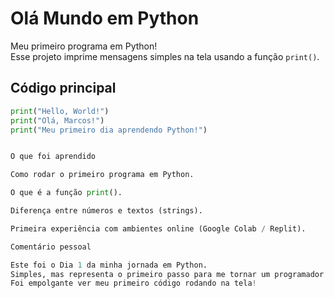 # Olá Mundo em Python

Meu primeiro programa em Python!  
Esse projeto imprime mensagens simples na tela usando a função `print()`.

## Código principal
```python
print("Hello, World!")
print("Olá, Marcos!")
print("Meu primeiro dia aprendendo Python!")


O que foi aprendido

Como rodar o primeiro programa em Python.

O que é a função print().

Diferença entre números e textos (strings).

Primeira experiência com ambientes online (Google Colab / Replit).

Comentário pessoal

Este foi o Dia 1 da minha jornada em Python.
Simples, mas representa o primeiro passo para me tornar um programador júnior.
Foi empolgante ver meu primeiro código rodando na tela!

